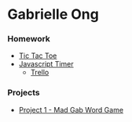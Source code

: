 # Gabrielle Ong

### Homework 
* [Tic Tac Toe](#https://github.com/gabrielleong/tic-tac-toe.git)
* [Javascript Timer](#https://github.com/gabrielleong/javascript-timer.git)
    - [Trello](https://trello.com)

### Projects 
* [Project 1 - Mad Gab Word Game](#http://gabrielleong.github.io/mad-gab-word-game/)